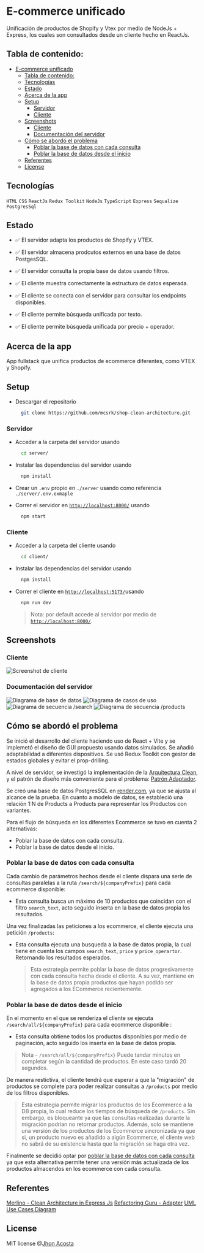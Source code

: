 # E-commerce unificado

Unificación de productos de Shopify y Vtex por medio de NodeJs + Express, los cuales son consultados desde un cliente hecho en ReactJs.

## Tabla de contenido:

- [E-commerce unificado](#e-commerce-unificado)
  - [Tabla de contenido:](#tabla-de-contenido)
  - [Tecnologías](#tecnologías)
  - [Estado](#estado)
  - [Acerca de la app](#acerca-de-la-app)
  - [Setup](#setup)
    - [Servidor](#servidor)
    - [Cliente](#cliente)
  - [Screenshots](#screenshots)
    - [Cliente](#cliente-1)
    - [Documentación del servidor](#documentación-del-servidor)
  - [Cómo se abordó el problema](#cómo-se-abordó-el-problema)
    - [Poblar la base de datos con cada consulta](#poblar-la-base-de-datos-con-cada-consulta)
    - [Poblar la base de datos desde el inicio](#poblar-la-base-de-datos-desde-el-inicio)
  - [Referentes](#referentes)
  - [License](#license)

## Tecnologías
`HTML` `CSS` `ReactJs` `Redux Toolkit` 
`NodeJs` `TypeScript` `Express` `Sequalize` `PostgresSql` 

## Estado

- ✅ El servidor adapta los productos de Shopify y VTEX.
- ✅ El servidor almacena prodcutos externos en una base de datos PostgesSQL.
- ✅ El servidor consulta la propia base de datos usando filtros.
 
- ✅ El cliente muestra correctamente la estructura de datos esperada.
- ✅ El cliente se conecta con el servidor para consultar los endpoints disponibles.
- ✅ El cliente permite búsqueda unificada por texto.
- ✅ El cliente permite búsqueda unificada por precio + operador.

## Acerca de la app
App fullstack que unifica productos de ecommerce diferentes, como VTEX y Shopify. 

## Setup

- Descargar el repositorio
  ```sh
    git clone https://github.com/mcsrk/shop-clean-architecture.git
  ``` 
### Servidor
- Acceder a la carpeta del servidor usando 
  ```sh
    cd server/
  ```  
- Instalar las dependencias del servidor usando 
  ```sh
    npm install
  ```  
- Crear un `.env` propio en `./server` usando como referencia `./server/.env.exmaple`  
 
- Correr el servidor en  [`http://localhost:8000/`](http://localhost:8000/) usando  
  ```sh
    npm start
  ```  

### Cliente
- Acceder a la carpeta del cliente usando 
  ```sh
    cd client/
  ```  
- Instalar las dependencias del servidor usando 
  ```sh
    npm install
  ```  
- Correr el cliente en  [`http://localhost:5173/`](http://localhost:5173/)usando  
  ```sh
    npm run dev
  ```  
  > Nota:   por default accede al servidor por medio de [`http://localhost:8000/`](http://localhost:8000/).

## Screenshots
### Cliente
![Screenshot de cliente](client/public//Screenshot_de_busqeuda.JPG)

### Documentación del servidor
![Diagrama de base de datos](server/docs/Diagrama%20ER%20de%20base%20de%20datos.png)
![Diagrama de casos de uso](server/docs/Diagrama%20de%20casos%20de%20uso.png)
![Diagrama de secuencia /search](server/docs/Diagrama%20de%20secuencia%20-%20Search.png)
![Diagrama de secuencia /products](server/docs/Diagrama%20de%20secuencia%20-%20Products.png)
 

## Cómo se abordó el problema

Se inició el desarrollo del cliente haciendo uso de React + Vite y se implemetó el diseño de GUI propuesto usando datos simulados. Se añadió adaptabilidad a diferentes dispositivos. Se usó Redux Toolkit con gestor de estados globales y evitar el prop-drilling.

A nivel de servidor, se investigó la implementación de la [Arquitectura Clean](https://merlino.agency/blog/clean-architecture-in-express-js-applications), y el patrón de diseño más conveniente para el problema: [Patrón Adaptador](https://refactoring.guru/design-patterns/adapter). 

Se creó una base de datos PostgresSQL en [render.com](https://render.com/), ya que  se ajusta al alcance de la prueba. En cuanto a modelo de datos, se estableció una relación 1:N de Products a Products para representar los Productos con variantes.

Para el flujo de búsqueda en los diferentes Ecommerce se tuvo en cuenta 2 alternativas: 
- Poblar la base de datos con cada consulta.
- Poblar la base de datos desde el inicio.

### Poblar la base de datos con cada consulta
Cada cambio de parámetros hechos desde el cliente dispara una serie de consultas paralelas a la ruta `/search/${companyPrefix}` para cada ecommerce disponible: 
- Esta consulta busca un máximo de 10 productos que coincidan con el filtro `search_text`, acto seguido inserta en la base de datos propia los resultados.

Una vez finalizadas las peticiones a los ecommerce, el cliente ejecuta una petición `/products`:
- Esta consulta ejecuta una busqueda a la base de datos propia, la cual tiene en cuenta los campos `search_text`, `price` y `price_operartor`. Retornando los resultados esperados. 

  > Esta estrategía permite poblar la base de datos progresivamente con cada consulta hecha desde el cliente. A su vez, mantiene en la base de datos propia productos que hayan podido ser agregados a los  ECommerce recientemente.
  
###  Poblar la base de datos desde el inicio

En el momento en el que se renderiza el cliente se ejecuta `/search/all/${companyPrefix}` para cada ecommerce disponible : 
- Esta consulta obtiene todos los productos disponibles por medio de paginación, acto seguido los inserta en la base de datos propia. 
 > Nota - `/search/all/${companyPrefix}` Puede tandar minutos en completar según la cantidad de productos. En este caso tardó 20 segundos.

De manera restictiva, el cliente tendrá que esperar a que la "migración" de productos se complete para poder realizar consultas a `/products` por medio de los filtros disponibles. 

  > Esta estrategía permite migrar los productos de los Ecommerce a la DB propia, lo cual reduce los tiempos de búsqueda de `/products`. Sin embargo, es bloqueante ya que las consultas realizadas durante la migración podrían no retornar productos. 
  Además, solo se mantiene una versión de los productos de los Ecommerce sincronizada ya que si, un producto nuevo es añadido a algún Ecommerce, el cliente web no sabrá de su existencia hasta que la migración se haga otra vez.

Finalmente se decidió optar por [poblar la base de datos con cada consulta](#poblar-la-base-de-datos-con-cada-consulta) ya que esta alternativa permite tener una versión más actualizada de los productos almacendos en los ecommerce con cada consulta.

## Referentes

[Merlino - Clean Architecture in Express Js](https://merlino.agency/blog/clean-architecture-in-express-js-applications)
[Refactoring Guru - Adapter](https://refactoring.guru/design-patterns/adapter)
[UML Use Cases Diagram](https://www.youtube.com/watch?v=zid-MVo7M-E)


## License

MIT license @[Jhon Acosta](https://www.github.com/mcsrk)